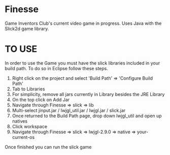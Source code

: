 Finesse
=======

Game Inventors Club's current video game in progress.  Uses Java with the Slick2d game library.


TO USE
=======

In order to use the Game you must have the slick libraries included in your build path. To do so in Eclipse follow these steps.

1) Right click on the project and select 'Build Path' => 'Configure Build Path'
2) Tab to Libraries
3) For simplicity, remove all jars currently in Library besides the JRE Library
4) On the top click on Add Jar
5) Navigate through Finesse => slick => lib 
6) Multi-select jinput.jar / lwjgl_util.jar / lwjgl.jar / slick.jar
7) Once returned to the Build Path page, drop down lwjgl_util and open up natives
8) Click workspace
9) Navigate through Finesse => slick => lwjgl-2.9.0 => native => your-current-os

Once finished you can run the slick game
